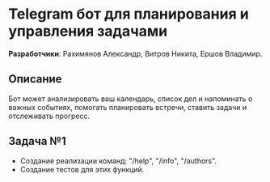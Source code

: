# Telegram бот для планирования и управления задачами
**Разработчики**: Рахимянов Александр, Витров Никита, Ершов Владимир.

## Описание
Бот может анализировать ваш календарь, список дел и напоминать о важных событиях, помогать планировать встречи, ставить задачи и отслеживать прогресс. 

## Задача №1
- Создание реализации команд: "/help", "/info", "/authors".
- Создание тестов для этих функций.